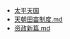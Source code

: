 - [太平天国](./太平天国)
- [天朝田亩制度.md](3000-自考\资料\KM01-中国近现代史纲要\05-中国近现代历史文献选集\1840-1949\太平天国\天朝田亩制度.md)
- [资政新篇.md](3000-自考\资料\KM01-中国近现代史纲要\05-中国近现代历史文献选集\1840-1949\太平天国\资政新篇.md)